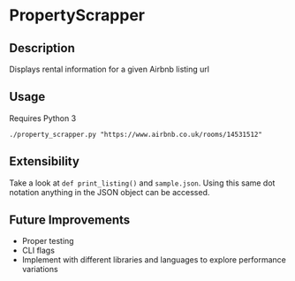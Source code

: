 # PropertyScrapper

## Description

Displays rental information for a given Airbnb listing url

## Usage

Requires Python 3

`./property_scrapper.py "https://www.airbnb.co.uk/rooms/14531512"`

## Extensibility

Take a look at `def print_listing()` and `sample.json`. Using this same dot notation anything in the JSON object can be accessed.

## Future Improvements

- Proper testing
- CLI flags
- Implement with different libraries and languages to explore performance variations
